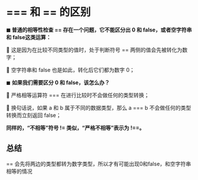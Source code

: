 # **=== 和 == 的区别**

**◼ 普通的相等性检查 == 存在一个问题，它不能区分出 0 和 false，或者空字符串和 false这类运算：**

 这是因为在比较不同类型的值时，处于判断符号 == 两侧的值会先被转化为数字；

 空字符串和 false 也是如此，转化后它们都为数字 0；



◼ **如果我们需要区分 0 和 false，该怎么办？**

 严格相等运算符 === 在进行比较时不会做任何的类型转换；

 换句话说，如果 a 和 b 属于不同的数据类型，那么 a === b 不会做任何的类型转换而立刻返回 false；



**同样的，“不相等”符号 != 类似，“严格不相等”表示为 !==。**



## 总结

==   会先将两边的类型都转为数字类型，所以才有可能出现0和false，和空字符串相等的情况